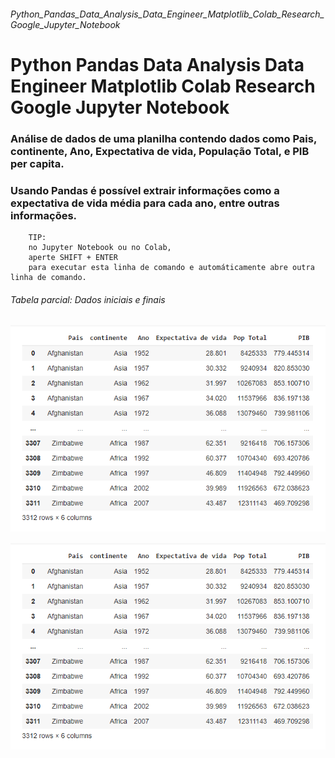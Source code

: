 ###### Python_Pandas_Data_Analysis_Data_Engineer_Matplotlib_Colab_Research_Google_Jupyter_Notebook
# Python Pandas Data Analysis Data Engineer Matplotlib Colab Research Google Jupyter Notebook

### Análise de dados de uma planilha contendo dados como Pais, continente, Ano, Expectativa de vida, População Total, e PIB per capita.
### Usando Pandas é possível extrair informações como a expectativa de vida média para cada ano, entre outras informações.

        TIP:
        no Jupyter Notebook ou no Colab,
        aperte SHIFT + ENTER
        para executar esta linha de comando e automáticamente abre outra linha de comando.

###### Tabela parcial: Dados iniciais e finais
![](imgs/t1.png)

<p align="center">
    <img src="imgs/t1.png" alt="centered image" />
</p>
